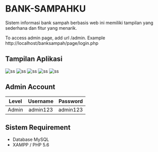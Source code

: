 # BANK-SAMPAHKU
Sistem informasi bank sampah berbasis web ini memiliki tampilan yang sederhana dan fitur yang menarik.

To access admin page, add url /admin. Example http://localhost/banksampah/page/login.php

## Tampilan Aplikasi
![ss](asset/ss1.png)
![ss](asset/ss2.png)
![ss](asset/ss3.png)
![ss](asset/ss4.png)
![ss](asset/ss5.png)

## Admin Account
|   Level   | Username  | Password   |
|:---------:|:---------:|-----------:|
| Admin     | admin123  | admin123   |

## Sistem Requirement
- Database MySQL
- XAMPP / PHP 5.6
